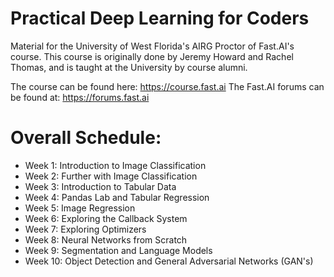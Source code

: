 # Practical Deep Learning for Coders
Material for the University of West Florida's AIRG Proctor of Fast.AI's course. This course is originally done by Jeremy Howard and Rachel Thomas, and is taught at the University by course alumni. 

The course can be found here: https://course.fast.ai
The Fast.AI forums can be found at: https://forums.fast.ai

# Overall Schedule:

* Week 1: Introduction to Image Classification
* Week 2: Further with Image Classification
* Week 3: Introduction to Tabular Data
* Week 4: Pandas Lab and Tabular Regression
* Week 5: Image Regression
* Week 6: Exploring the Callback System
* Week 7: Exploring Optimizers
* Week 8: Neural Networks from Scratch
* Week 9: Segmentation and Language Models
* Week 10: Object Detection and General Adversarial Networks (GAN's)
